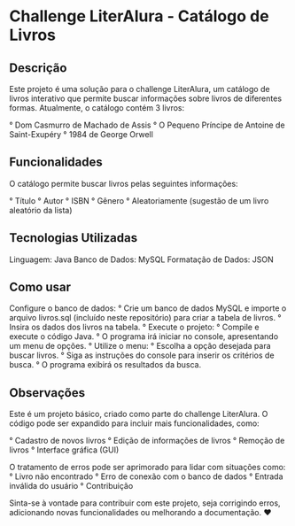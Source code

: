 # Challenge LiterAlura - Catálogo de Livros

## Descrição
Este projeto é uma solução para o challenge LiterAlura, um catálogo de livros interativo que permite buscar informações sobre livros de diferentes formas. Atualmente, o catálogo contém 3 livros:

° Dom Casmurro de Machado de Assis
° O Pequeno Príncipe de Antoine de Saint-Exupéry
° 1984 de George Orwell

## Funcionalidades
O catálogo permite buscar livros pelas seguintes informações:

° Título
° Autor
° ISBN
° Gênero
° Aleatoriamente (sugestão de um livro aleatório da lista)

## Tecnologias Utilizadas

Linguagem: Java
Banco de Dados: MySQL
Formatação de Dados: JSON

## Como usar

Configure o banco de dados:
° Crie um banco de dados MySQL e importe o arquivo livros.sql (incluído neste repositório) para criar a tabela de livros.
° Insira os dados dos livros na tabela.
° Execute o projeto:
° Compile e execute o código Java.
° O programa irá iniciar no console, apresentando um menu de opções.
° Utilize o menu:
° Escolha a opção desejada para buscar livros.
° Siga as instruções do console para inserir os critérios de busca.
° O programa exibirá os resultados da busca.

## Observações

Este é um projeto básico, criado como parte do challenge LiterAlura.
O código pode ser expandido para incluir mais funcionalidades, como:

° Cadastro de novos livros
° Edição de informações de livros
° Remoção de livros
° Interface gráfica (GUI)

O tratamento de erros pode ser aprimorado para lidar com situações como:
° Livro não encontrado
° Erro de conexão com o banco de dados
° Entrada inválida do usuário
° Contribuição

Sinta-se à vontade para contribuir com este projeto, seja corrigindo erros, adicionando novas funcionalidades ou melhorando a documentação. ❤️
